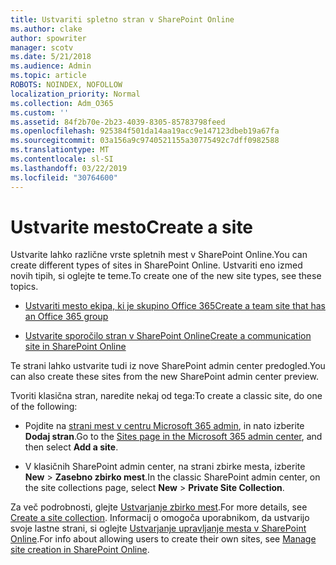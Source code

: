 ```yaml
---
title: Ustvariti spletno stran v SharePoint Online
ms.author: clake
author: spowriter
manager: scotv
ms.date: 5/21/2018
ms.audience: Admin
ms.topic: article
ROBOTS: NOINDEX, NOFOLLOW
localization_priority: Normal
ms.collection: Adm_O365
ms.custom: ''
ms.assetid: 84f2b70e-2b23-4039-8305-85783798feed
ms.openlocfilehash: 925384f501da14aa19acc9e147123dbeb19a67fa
ms.sourcegitcommit: 03a156a9c9740521155a30775492c7dff0982588
ms.translationtype: MT
ms.contentlocale: sl-SI
ms.lasthandoff: 03/22/2019
ms.locfileid: "30764600"
---
```

# <a name="create-a-site"></a><span data-ttu-id="7471b-102">Ustvarite mesto</span><span class="sxs-lookup"><span data-stu-id="7471b-102">Create a site</span></span>

<span data-ttu-id="7471b-103">Ustvarite lahko različne vrste spletnih mest v SharePoint Online.</span><span class="sxs-lookup"><span data-stu-id="7471b-103">You can create different types of sites in SharePoint Online.</span></span> <span data-ttu-id="7471b-104">Ustvariti eno izmed novih tipih, si oglejte te teme.</span><span class="sxs-lookup"><span data-stu-id="7471b-104">To create one of the new site types, see these topics.</span></span>
  
- [<span data-ttu-id="7471b-105">Ustvariti mesto ekipa, ki je skupino Office 365</span><span class="sxs-lookup"><span data-stu-id="7471b-105">Create a team site that has an Office 365 group</span></span>](https://go.microsoft.com/fwlink/?linkid=866292)
    
- [<span data-ttu-id="7471b-106">Ustvarite sporočilo stran v SharePoint Online</span><span class="sxs-lookup"><span data-stu-id="7471b-106">Create a communication site in SharePoint Online</span></span>](https://go.microsoft.com/fwlink/?linkid=866294)
    
<span data-ttu-id="7471b-107">Te strani lahko ustvarite tudi iz nove SharePoint admin center predogled.</span><span class="sxs-lookup"><span data-stu-id="7471b-107">You can also create these sites from the new SharePoint admin center preview.</span></span>
  
<span data-ttu-id="7471b-108">Tvoriti klasična stran, naredite nekaj od tega:</span><span class="sxs-lookup"><span data-stu-id="7471b-108">To create a classic site, do one of the following:</span></span>
  
- <span data-ttu-id="7471b-109">Pojdite na [strani mest v centru Microsoft 365 admin](https://portal.office.com/adminportal/home#/SitesList), in nato izberite **Dodaj stran**.</span><span class="sxs-lookup"><span data-stu-id="7471b-109">Go to the [Sites page in the Microsoft 365 admin center](https://portal.office.com/adminportal/home#/SitesList), and then select **Add a site**.</span></span>
    
- <span data-ttu-id="7471b-110">V klasičnih SharePoint admin center, na strani zbirke mesta, izberite **New** \> **Zasebno zbirko mest**.</span><span class="sxs-lookup"><span data-stu-id="7471b-110">In the classic SharePoint admin center, on the site collections page, select **New** \> **Private Site Collection**.</span></span>
    
<span data-ttu-id="7471b-111">Za več podrobnosti, glejte [Ustvarjanje zbirko mest](https://go.microsoft.com/fwlink/?linkid=866295).</span><span class="sxs-lookup"><span data-stu-id="7471b-111">For more details, see [Create a site collection](https://go.microsoft.com/fwlink/?linkid=866295).</span></span> <span data-ttu-id="7471b-112">Informacij o omogoča uporabnikom, da ustvarijo svoje lastne strani, si oglejte [Ustvarjanje upravljanje mesta v SharePoint Online](https://go.microsoft.com/fwlink/?linkid=866296).</span><span class="sxs-lookup"><span data-stu-id="7471b-112">For info about allowing users to create their own sites, see [Manage site creation in SharePoint Online](https://go.microsoft.com/fwlink/?linkid=866296).</span></span>
  


